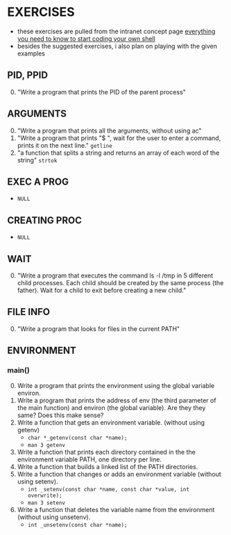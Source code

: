 # EXERCISES
- these exercises are pulled from the intranet concept page [everything you need to know to start coding your own shell](https://intranet.atlasschool.com/concepts/900)
- besides the suggested exercises, i also plan on playing with the given examples

## PID, PPID
0. "Write a program that prints the PID of the parent process"
## ARGUMENTS
0. "Write a program that prints all the arguments, without using ac"
1. "Write a program that prints "$ ", wait for the user to enter a command, prints it on the next line." `getline`
2. "a function that splits a string and returns an array of each word of the string" `strtok`
## EXEC A PROG
- `NULL`
## CREATING PROC
- `NULL`
## WAIT
0. "Write a program that executes the command ls -l /tmp in 5 different child processes. Each child should be created by the same process (the father). Wait for a child to exit before creating a new child."
## FILE INFO
0. "Write a program that looks for files in the current PATH"
## ENVIRONMENT
### main()
0. Write a program that prints the environment using the global variable environ.
1. Write a program that prints the address of env (the third parameter of the main function) and environ (the global variable). Are they they same? Does this make sense?
2. Write a function that gets an environment variable. (without using getenv)
    - `char *_getenv(const char *name);`
	- `man 3 getenv`
3. Write a function that prints each directory contained in the the environment variable PATH, one directory per line.
4. Write a function that builds a linked list of the PATH directories.
5. Write a function that changes or adds an environment variable (without using setenv).
	- `int _setenv(const char *name, const char *value, int overwrite);`
	- `man 3 setenv`
6. Write a function that deletes the variable name from the environment (without using unsetenv).
	- `int _unsetenv(const char *name);`

